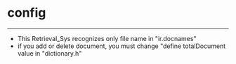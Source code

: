 # config
---------------------------------------------------------------

* This Retrieval_Sys recognizes only file name in "ir.docnames"
* if you add or delete document, you must change "define totalDocument value in "dictionary.h"
